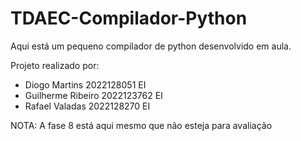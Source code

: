 # TDAEC-Compilador-Python
Aqui está um pequeno compilador de python desenvolvido em aula.

Projeto realizado por:
- Diogo Martins 2022128051 EI
- Guilherme Ribeiro 2022123762 EI
- Rafael Valadas 2022128270 EI

NOTA: A fase 8 está aqui mesmo que não esteja para avaliação

